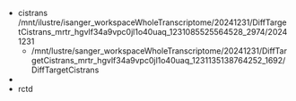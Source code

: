 - cistrans /mnt/ilustre/isanger_workspaceWholeTranscriptome/20241231/DiffTargetCistrans_mrtr_hgvlf34a9vpc0jl1o40uaq_1231085525564528_2974/20241231
	- /mnt/lustre/sanger_workspaceWholeTranscriptome/20241231/DiffTargetCistrans_mrtr_hgvlf34a9vpc0jl1o40uaq_1231135138764252_1692/DiffTargetCistrans
-
- rctd
